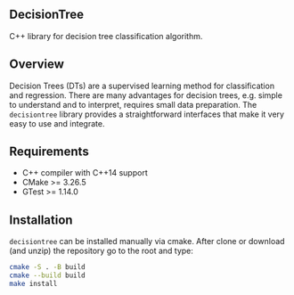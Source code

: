 ## DecisionTree

C++ library for decision tree classification algorithm. 

## Overview

Decision Trees (DTs) are a supervised learning method for classification and regression. There are many advantages for decision trees, e.g. simple to understand and to interpret, requires small data preparation. The `decisiontree` library provides a straightforward interfaces that make it very easy to use and integrate. 

## Requirements

- C++ compiler with C++14 support
- CMake >= 3.26.5
- GTest >= 1.14.0

## Installation

`decisiontree` can be installed manually via cmake. After clone or download (and unzip) the repository go to the root and type:

```bash
cmake -S . -B build
cmake --build build
make install
```


